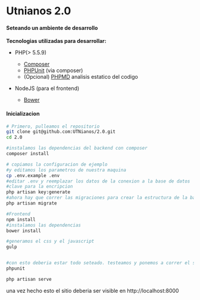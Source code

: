 # Utnianos 2.0



#### Seteando un ambiente de desarrollo

**Tecnologias utilizadas para desarrollar:**
 
- PHP(> 5.5.9)
    - [Composer](https://getcomposer.org/doc/00-intro.md)
    - [PHPUnit](https://phpunit.de/) (via composer) 
    - (Opcional) [PHPMD](http://phpmd.org/download/index.html) analisis estatico del codigo
    
- NodeJS (para el frontend)
    - [Bower](http://bower.io/#install-bower)
    
    
#### Inicializacion


```sh
# Primero, pulleamos el repositorio
git clone git@github.com:UTNianos/2.0.git
cd 2.0

#instalamos las dependencias del backend con composer
composer install

# copiamos la configuracion de ejemplo 
#y editamos los parametros de nuestra maquina
cp .env.example .env
#editar .env y reemplazar los datos de la conexion a la base de datos
#clave para la encripcion
php artisan key:generate
#ahora hay que correr las migraciones para crear la estructura de la base de datos
php artisan migrate

#Frontend
npm install
#instalamos las dependencias
bower install

#generamos el css y el javascript
gulp


#con esto deberia estar todo seteado. testeamos y ponemos a correr el servidor
phpunit

php artisan serve

```
una vez hecho esto el sitio deberia ser visible en http://localhost:8000
